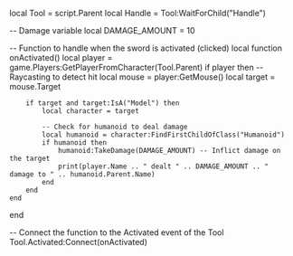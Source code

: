 local Tool = script.Parent
local Handle = Tool:WaitForChild("Handle")

-- Damage variable
local DAMAGE_AMOUNT = 10

-- Function to handle when the sword is activated (clicked)
local function onActivated()
    local player = game.Players:GetPlayerFromCharacter(Tool.Parent)
    if player then
        -- Raycasting to detect hit
        local mouse = player:GetMouse()
        local target = mouse.Target
        
        if target and target:IsA("Model") then
            local character = target
            
            -- Check for humanoid to deal damage
            local humanoid = character:FindFirstChildOfClass("Humanoid")
            if humanoid then
                humanoid:TakeDamage(DAMAGE_AMOUNT) -- Inflict damage on the target
                print(player.Name .. " dealt " .. DAMAGE_AMOUNT .. " damage to " .. humanoid.Parent.Name)
            end
        end
    end
end

-- Connect the function to the Activated event of the Tool
Tool.Activated:Connect(onActivated)

